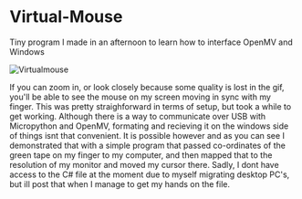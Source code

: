 # Virtual-Mouse
Tiny program I made in an afternoon to learn how to interface OpenMV and Windows

![Virtualmouse](https://user-images.githubusercontent.com/71618484/93733934-4db36700-fba5-11ea-957b-f84291a57a28.gif)

If you can zoom in, or look closely because some quality is lost in the gif, you'll be able to see the mouse on my screen moving in sync with my finger. This was pretty straighforward in terms of setup, but took a while to get working. Although there is a way to communicate over USB with Micropython and OpenMV, formating and recieving it on the windows side of things isnt that convenient. It is possible however and as you can see I demonstrated that with a simple program that passed co-ordinates of the green tape on my finger to my computer, and then mapped that to the resolution of my monitor and moved my cursor there. Sadly, I dont have access to the C# file at the moment due to myself migrating desktop PC's, but ill post that when I manage to get my hands on the file.
